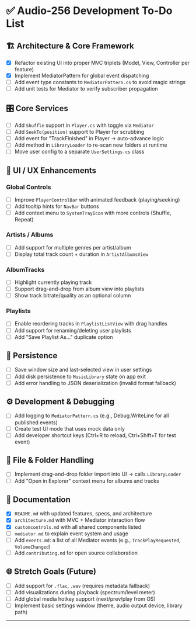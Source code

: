 # ✅ Audio-256 Development To-Do List

## 🏗 Architecture & Core Framework
- [x] Refactor existing UI into proper MVC triplets (Model, View, Controller per feature)
- [x] Implement MediatorPattern for global event dispatching
- [ ] Add event type constants to `MediatorPattern.cs` to avoid magic strings
- [ ] Add unit tests for Mediator to verify subscriber propagation

## 🎛 Core Services
- [ ] Add `Shuffle` support in `Player.cs` with toggle via `Mediator`
- [ ] Add `SeekTo(position)` support to Player for scrubbing
- [ ] Add event for "TrackFinished" in Player → auto-advance logic
- [ ] Add method in `LibraryLoader` to re-scan new folders at runtime
- [ ] Move user config to a separate `UserSettings.cs` class

## 🎨 UI / UX Enhancements

### Global Controls
- [ ] Improve `PlayerControlBar` with animated feedback (playing/seeking)
- [ ] Add tooltip hints for `NavBar` buttons
- [ ] Add context menu to `SystemTrayIcon` with more controls (Shuffle, Repeat)

### Artists / Albums
- [ ] Add support for multiple genres per artist/album
- [ ] Display total track count + duration in `ArtistAlbumsView`

### AlbumTracks
- [ ] Highlight currently playing track
- [ ] Support drag-and-drop from album view into playlists
- [ ] Show track bitrate/quality as an optional column

### Playlists
- [ ] Enable reordering tracks in `PlaylistListView` with drag handles
- [ ] Add support for renaming/deleting user playlists
- [ ] Add "Save Playlist As..." duplicate option

## 💾 Persistence
- [ ] Save window size and last-selected view in user settings
- [ ] Add disk persistence to `MusicLibrary` state on app exit
- [ ] Add error handling to JSON deserialization (invalid format fallback)

## ⚙️ Development & Debugging
- [ ] Add logging to `MediatorPattern.cs` (e.g., Debug.WriteLine for all published events)
- [ ] Create test UI mode that uses mock data only
- [ ] Add developer shortcut keys (Ctrl+R to reload, Ctrl+Shift+T for test event)

## 📁 File & Folder Handling
- [ ] Implement drag-and-drop folder import into UI → calls `LibraryLoader`
- [ ] Add "Open in Explorer" context menu for albums and tracks

## 📖 Documentation
- [x] `README.md` with updated features, specs, and architecture
- [x] `architecture.md` with MVC + Mediator interaction flow
- [x] `customcontrols.md` with all shared components listed
- [ ] `mediator.md` to explain event system and usage
- [ ] Add `events.md`: a list of all Mediator events (e.g., `TrackPlayRequested`, `VolumeChanged`)
- [ ] Add `contributing.md` for open source collaboration

## 🌐 Stretch Goals (Future)
- [ ] Add support for `.flac`, `.wav` (requires metadata fallback)
- [ ] Add visualizations during playback (spectrum/level meter)
- [ ] Add global media hotkey support (next/prev/play from OS)
- [ ] Implement basic settings window (theme, audio output device, library path)

---
